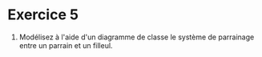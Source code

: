 # Exercice 5

1. Modélisez à l'aide d'un diagramme de classe le système de parrainage entre un parrain et un filleul.